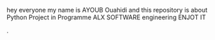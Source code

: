 hey everyone my name is AYOUB Ouahidi and this repository is about Python Project in Programme ALX SOFTWARE engineering ENJOT IT

.
